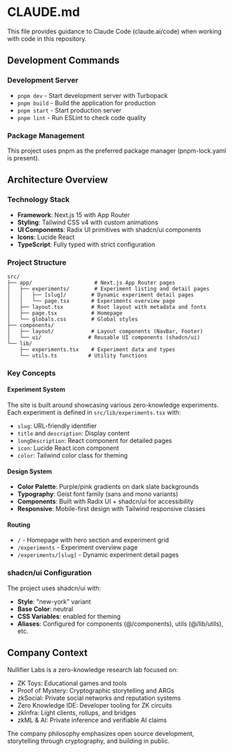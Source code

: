 # CLAUDE.md

This file provides guidance to Claude Code (claude.ai/code) when working with code in this repository.

## Development Commands

### Development Server
- `pnpm dev` - Start development server with Turbopack
- `pnpm build` - Build the application for production
- `pnpm start` - Start production server
- `pnpm lint` - Run ESLint to check code quality

### Package Management
This project uses pnpm as the preferred package manager (pnpm-lock.yaml is present).

## Architecture Overview

### Technology Stack
- **Framework**: Next.js 15 with App Router
- **Styling**: Tailwind CSS v4 with custom animations
- **UI Components**: Radix UI primitives with shadcn/ui components
- **Icons**: Lucide React
- **TypeScript**: Fully typed with strict configuration

### Project Structure
```
src/
├── app/                    # Next.js App Router pages
│   ├── experiments/        # Experiment listing and detail pages
│   │   ├── [slug]/        # Dynamic experiment detail pages
│   │   └── page.tsx       # Experiments overview page
│   ├── layout.tsx         # Root layout with metadata and fonts
│   ├── page.tsx           # Homepage
│   └── globals.css        # Global styles
├── components/
│   ├── layout/            # Layout components (NavBar, Footer)
│   └── ui/               # Reusable UI components (shadcn/ui)
└── lib/
    ├── experiments.tsx    # Experiment data and types
    └── utils.ts          # Utility functions
```

### Key Concepts

#### Experiment System
The site is built around showcasing various zero-knowledge experiments. Each experiment is defined in `src/lib/experiments.tsx` with:
- `slug`: URL-friendly identifier
- `title` and `description`: Display content
- `longDescription`: React component for detailed pages
- `icon`: Lucide React icon component
- `color`: Tailwind color class for theming

#### Design System
- **Color Palette**: Purple/pink gradients on dark slate backgrounds
- **Typography**: Geist font family (sans and mono variants)
- **Components**: Built with Radix UI + shadcn/ui for accessibility
- **Responsive**: Mobile-first design with Tailwind responsive classes

#### Routing
- `/` - Homepage with hero section and experiment grid
- `/experiments` - Experiment overview page
- `/experiments/[slug]` - Dynamic experiment detail pages

### shadcn/ui Configuration
The project uses shadcn/ui with:
- **Style**: "new-york" variant
- **Base Color**: neutral
- **CSS Variables**: enabled for theming
- **Aliases**: Configured for components (@/components), utils (@/lib/utils), etc.

## Company Context
Nullifier Labs is a zero-knowledge research lab focused on:
- ZK Toys: Educational games and tools
- Proof of Mystery: Cryptographic storytelling and ARGs
- zkSocial: Private social networks and reputation systems
- Zero Knowledge IDE: Developer tooling for ZK circuits
- zkInfra: Light clients, rollups, and bridges
- zkML & AI: Private inference and verifiable AI claims

The company philosophy emphasizes open source development, storytelling through cryptography, and building in public.
